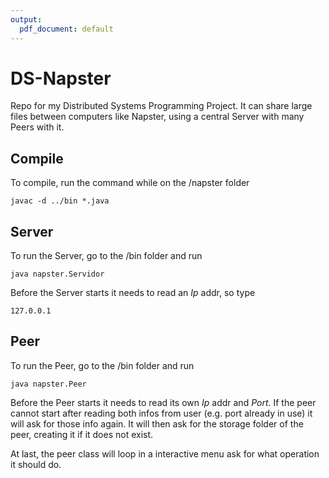 ```yaml
---
output:
  pdf_document: default
---
```

# DS-Napster

Repo for my Distributed Systems Programming Project. It can share large files between computers like Napster, using a central Server with many Peers with it.

## Compile

To compile, run the command while on the /napster folder

    javac -d ../bin *.java

## Server

To run the Server, go to the /bin folder and run

    java napster.Servidor

Before the Server starts it needs to read an *Ip* addr, so type

    127.0.0.1

## Peer

To run the Peer, go to the /bin folder and run

    java napster.Peer

Before the Peer starts it needs to read its own *Ip* addr and *Port*. If the peer cannot start after reading both infos from user (e.g. port already in use) it will ask for those info again. It will then ask for the storage folder of the peer, creating it if it does not exist.

At last, the peer class will loop in a interactive menu ask for what operation it should do.